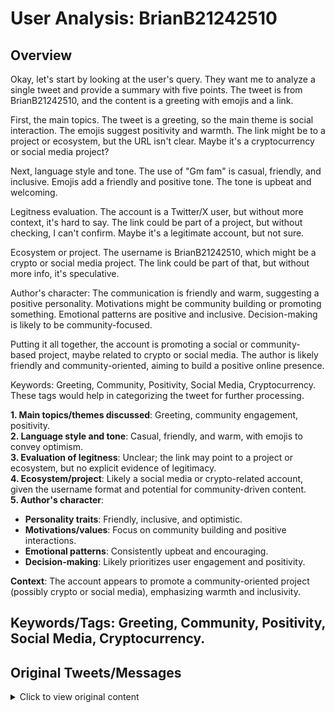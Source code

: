 # User Analysis: BrianB21242510

## Overview

<think>
Okay, let's start by looking at the user's query. They want me to analyze a single tweet and provide a summary with five points. The tweet is from BrianB21242510, and the content is a greeting with emojis and a link.

First, the main topics. The tweet is a greeting, so the main theme is social interaction. The emojis suggest positivity and warmth. The link might be to a project or ecosystem, but the URL isn't clear. Maybe it's a cryptocurrency or social media project?

Next, language style and tone. The use of "Gm fam" is casual, friendly, and inclusive. Emojis add a friendly and positive tone. The tone is upbeat and welcoming.

Legitness evaluation. The account is a Twitter/X user, but without more context, it's hard to say. The link could be part of a project, but without checking, I can't confirm. Maybe it's a legitimate account, but not sure.

Ecosystem or project. The username is BrianB21242510, which might be a crypto or social media project. The link could be part of that, but without more info, it's speculative.

Author's character: The communication is friendly and warm, suggesting a positive personality. Motivations might be community building or promoting something. Emotional patterns are positive and inclusive. Decision-making is likely to be community-focused.

Putting it all together, the account is promoting a social or community-based project, maybe related to crypto or social media. The author is likely friendly and community-oriented, aiming to build a positive online presence.

Keywords: Greeting, Community, Positivity, Social Media, Cryptocurrency. These tags would help in categorizing the tweet for further processing.
</think>

**1. Main topics/themes discussed**: Greeting, community engagement, positivity.  
**2. Language style and tone**: Casual, friendly, and warm, with emojis to convey optimism.  
**3. Evaluation of legitness**: Unclear; the link may point to a project or ecosystem, but no explicit evidence of legitimacy.  
**4. Ecosystem/project**: Likely a social media or crypto-related account, given the username format and potential for community-driven content.  
**5. Author's character**:  
   - **Personality traits**: Friendly, inclusive, and optimistic.  
   - **Motivations/values**: Focus on community building and positive interactions.  
   - **Emotional patterns**: Consistently upbeat and encouraging.  
   - **Decision-making**: Likely prioritizes user engagement and positivity.  

**Context**: The account appears to promote a community-oriented project (possibly crypto or social media), emphasizing warmth and inclusivity.  

**Keywords/Tags**: Greeting, Community, Positivity, Social Media, Cryptocurrency.
---
## Original Tweets/Messages

<details>
<summary>Click to view original content</summary>

| Type | Content |
|------|---------|
| messages | Gm fam & happy Monday 😊🧡❤️ https://t.co/mBGT1gNysw |

</details>
